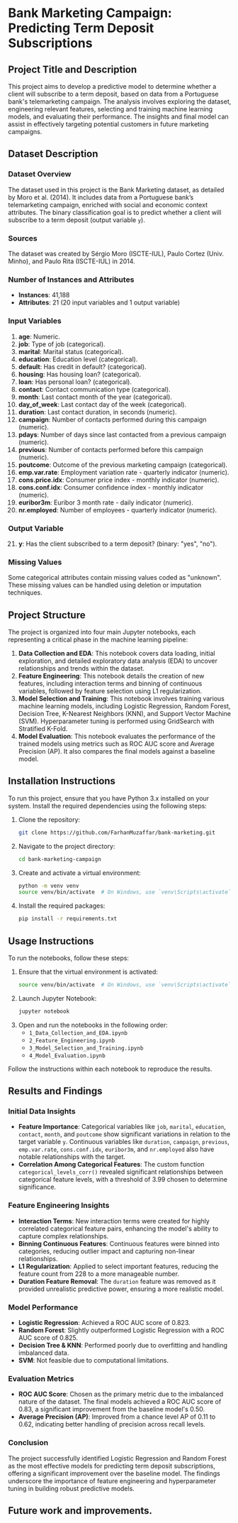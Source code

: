 # **Bank Marketing Campaign: Predicting Term Deposit Subscriptions**

## **Project Title and Description**

This project aims to develop a predictive model to determine whether a client will subscribe to a term deposit, based on data from a Portuguese bank's telemarketing campaign. The analysis involves exploring the dataset, engineering relevant features, selecting and training machine learning models, and evaluating their performance. The insights and final model can assist in effectively targeting potential customers in future marketing campaigns.

## **Dataset Description**

### **Dataset Overview**
The dataset used in this project is the Bank Marketing dataset, as detailed by Moro et al. (2014). It includes data from a Portuguese bank’s telemarketing campaign, enriched with social and economic context attributes. The binary classification goal is to predict whether a client will subscribe to a term deposit (output variable `y`).

### **Sources**
The dataset was created by Sérgio Moro (ISCTE-IUL), Paulo Cortez (Univ. Minho), and Paulo Rita (ISCTE-IUL) in 2014.

### **Number of Instances and Attributes**
- **Instances**: 41,188
- **Attributes**: 21 (20 input variables and 1 output variable)

### **Input Variables**
1. **age**: Numeric.
2. **job**: Type of job (categorical).
3. **marital**: Marital status (categorical).
4. **education**: Education level (categorical).
5. **default**: Has credit in default? (categorical).
6. **housing**: Has housing loan? (categorical).
7. **loan**: Has personal loan? (categorical).
8. **contact**: Contact communication type (categorical).
9. **month**: Last contact month of the year (categorical).
10. **day_of_week**: Last contact day of the week (categorical).
11. **duration**: Last contact duration, in seconds (numeric).
12. **campaign**: Number of contacts performed during this campaign (numeric).
13. **pdays**: Number of days since last contacted from a previous campaign (numeric).
14. **previous**: Number of contacts performed before this campaign (numeric).
15. **poutcome**: Outcome of the previous marketing campaign (categorical).
16. **emp.var.rate**: Employment variation rate - quarterly indicator (numeric).
17. **cons.price.idx**: Consumer price index - monthly indicator (numeric).
18. **cons.conf.idx**: Consumer confidence index - monthly indicator (numeric).
19. **euribor3m**: Euribor 3 month rate - daily indicator (numeric).
20. **nr.employed**: Number of employees - quarterly indicator (numeric).

### **Output Variable**
21. **y**: Has the client subscribed to a term deposit? (binary: "yes", "no").

### **Missing Values**
Some categorical attributes contain missing values coded as "unknown". These missing values can be handled using deletion or imputation techniques.

## **Project Structure**

The project is organized into four main Jupyter notebooks, each representing a critical phase in the machine learning pipeline:

1. **Data Collection and EDA**: This notebook covers data loading, initial exploration, and detailed exploratory data analysis (EDA) to uncover relationships and trends within the dataset.
2. **Feature Engineering**: This notebook details the creation of new features, including interaction terms and binning of continuous variables, followed by feature selection using L1 regularization.
3. **Model Selection and Training**: This notebook involves training various machine learning models, including Logistic Regression, Random Forest, Decision Tree, K-Nearest Neighbors (KNN), and Support Vector Machine (SVM). Hyperparameter tuning is performed using GridSearch with Stratified K-Fold.
4. **Model Evaluation**: This notebook evaluates the performance of the trained models using metrics such as ROC AUC score and Average Precision (AP). It also compares the final models against a baseline model.

## **Installation Instructions**

To run this project, ensure that you have Python 3.x installed on your system. Install the required dependencies using the following steps:

1. Clone the repository:
   ```bash
   git clone https://github.com/FarhanMuzaffar/bank-marketing.git
   ```
2. Navigate to the project directory:
   ```bash
   cd bank-marketing-campaign
   ```
3. Create and activate a virtual environment:
   ```bash
   python -m venv venv
   source venv/bin/activate  # On Windows, use `venv\Scripts\activate`
   ```
4. Install the required packages:
   ```bash
   pip install -r requirements.txt
   ```

## **Usage Instructions**

To run the notebooks, follow these steps:

1. Ensure that the virtual environment is activated:
   ```bash
   source venv/bin/activate  # On Windows, use `venv\Scripts\activate`
   ```
2. Launch Jupyter Notebook:
   ```bash
   jupyter notebook
   ```
3. Open and run the notebooks in the following order:
   - `1_Data_Collection_and_EDA.ipynb`
   - `2_Feature_Engineering.ipynb`
   - `3_Model_Selection_and_Training.ipynb`
   - `4_Model_Evaluation.ipynb`

Follow the instructions within each notebook to reproduce the results.

## **Results and Findings**

### **Initial Data Insights**
- **Feature Importance**: Categorical variables like `job`, `marital`, `education`, `contact`, `month`, and `poutcome` show significant variations in relation to the target variable `y`. Continuous variables like `duration`, `campaign`, `previous`, `emp.var.rate`, `cons.conf.idx`, `euribor3m`, and `nr.employed` also have notable relationships with the target.
- **Correlation Among Categorical Features**: The custom function `categorical_levels_corr()` revealed significant relationships between categorical feature levels, with a threshold of 3.99 chosen to determine significance.

### **Feature Engineering Insights**
- **Interaction Terms**: New interaction terms were created for highly correlated categorical feature pairs, enhancing the model's ability to capture complex relationships.
- **Binning Continuous Features**: Continuous features were binned into categories, reducing outlier impact and capturing non-linear relationships.
- **L1 Regularization**: Applied to select important features, reducing the feature count from 228 to a more manageable number.
- **Duration Feature Removal**: The `duration` feature was removed as it provided unrealistic predictive power, ensuring a more realistic model.

### **Model Performance**
- **Logistic Regression**: Achieved a ROC AUC score of 0.823.
- **Random Forest**: Slightly outperformed Logistic Regression with a ROC AUC score of 0.825.
- **Decision Tree & KNN**: Performed poorly due to overfitting and handling imbalanced data.
- **SVM**: Not feasible due to computational limitations.

### **Evaluation Metrics**
- **ROC AUC Score**: Chosen as the primary metric due to the imbalanced nature of the dataset. The final models achieved a ROC AUC score of 0.83, a significant improvement from the baseline model's 0.50.
- **Average Precision (AP)**: Improved from a chance level AP of 0.11 to 0.62, indicating better handling of precision across recall levels.

### **Conclusion**
The project successfully identified Logistic Regression and Random Forest as the most effective models for predicting term deposit subscriptions, offering a significant improvement over the baseline model. The findings underscore the importance of feature engineering and hyperparameter tuning in building robust predictive models.

## **Future work and improvements.**
